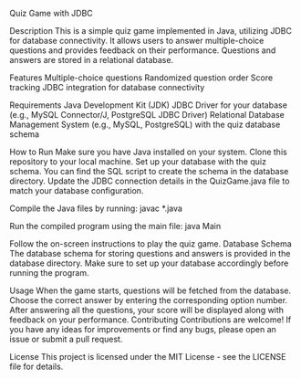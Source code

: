 Quiz Game with JDBC


Description
This is a simple quiz game implemented in Java, utilizing JDBC for database connectivity. It allows users to answer multiple-choice questions and provides feedback on their performance. Questions and answers are stored in a relational database.

Features
Multiple-choice questions
Randomized question order
Score tracking
JDBC integration for database connectivity



Requirements
Java Development Kit (JDK)
JDBC Driver for your database (e.g., MySQL Connector/J, PostgreSQL JDBC Driver)
Relational Database Management System (e.g., MySQL, PostgreSQL) with the quiz database schema


How to Run
Make sure you have Java installed on your system.
Clone this repository to your local machine.
Set up your database with the quiz schema. You can find the SQL script to create the schema in the database directory.
Update the JDBC connection details in the QuizGame.java file to match your database configuration.

Compile the Java files by running:
javac *.java

Run the compiled program using the main file:
java Main

Follow the on-screen instructions to play the quiz game.
Database Schema
The database schema for storing questions and answers is provided in the database directory. Make sure to set up your database accordingly before running the program.

Usage
When the game starts, questions will be fetched from the database.
Choose the correct answer by entering the corresponding option number.
After answering all the questions, your score will be displayed along with feedback on your performance.
Contributing
Contributions are welcome! If you have any ideas for improvements or find any bugs, please open an issue or submit a pull request.

License
This project is licensed under the MIT License - see the LICENSE file for details.
